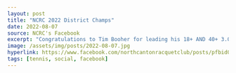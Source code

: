 ```yaml
---
layout: post
title: "NCRC 2022 District Champs"
date: 2022-08-07
source: NCRC's Facebook
excerpt: "Congratulations to Tim Booher for leading his 18+ AND 40+ 3.0 Mens teams to the USTA Ohio State Tournament! Congratulations NEO 2022 District Champs!"
image: /assets/img/posts/2022-08-07.jpg
hyperlink: https://www.facebook.com/northcantonracquetclub/posts/pfbid02Ak6hicuu3GFVeSGSXXXRwBNu4XcuJFARaFNWqc2Gw5r2notResdxZBaPpiQE8sKol
tags: [tennis, social, facebook]
---
```

